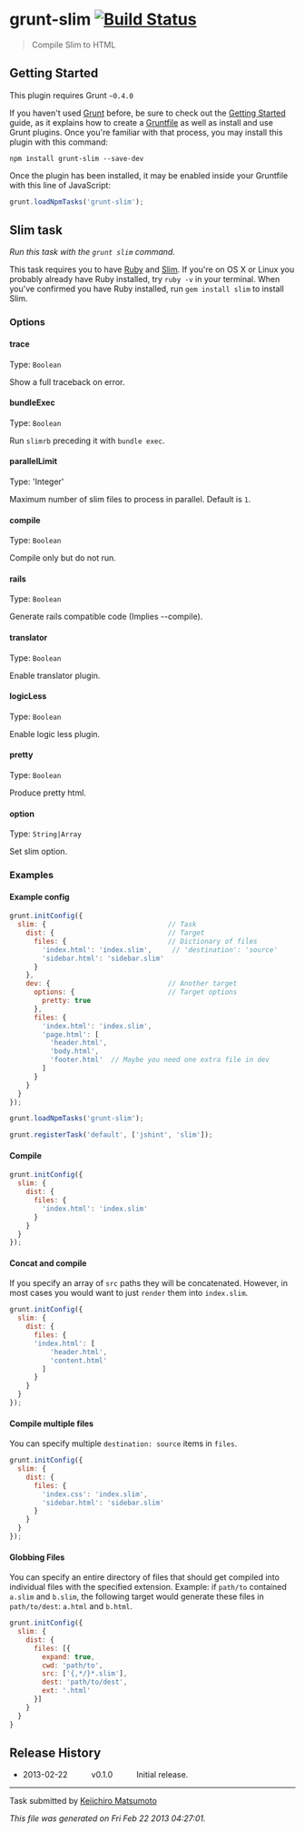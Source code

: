 # grunt-slim [![Build Status](https://secure.travis-ci.org/gruntjs/grunt-slim.png?branch=master)](http://travis-ci.org/matsumos/grunt-slim)

> Compile Slim to HTML



## Getting Started
This plugin requires Grunt `~0.4.0`

If you haven't used [Grunt](http://gruntjs.com/) before, be sure to check out the [Getting Started](http://gruntjs.com/getting-started) guide, as it explains how to create a [Gruntfile](http://gruntjs.com/sample-gruntfile) as well as install and use Grunt plugins. Once you're familiar with that process, you may install this plugin with this command:

```shell
npm install grunt-slim --save-dev
```

Once the plugin has been installed, it may be enabled inside your Gruntfile with this line of JavaScript:

```js
grunt.loadNpmTasks('grunt-slim');
```




## Slim task
_Run this task with the `grunt slim` command._

This task requires you to have [Ruby](http://www.ruby-lang.org/en/downloads/) and [Slim](http://slim-lang.com/). If you're on OS X or Linux you probably already have Ruby installed, try `ruby -v` in your terminal. When you've confirmed you have Ruby installed, run `gem install slim` to install Slim.

### Options

#### trace
Type: `Boolean`

Show a full traceback on error.

#### bundleExec
Type: `Boolean`

Run `slimrb` preceding it with `bundle exec`.

#### parallelLimit
Type: 'Integer'

Maximum number of slim files to process in parallel. Default is `1`.

#### compile
Type: `Boolean`

Compile only but do not run.

#### rails
Type: `Boolean`

Generate rails compatible code (Implies --compile).

#### translator
Type: `Boolean`

Enable translator plugin.

#### logicLess
Type: `Boolean`

Enable logic less plugin.

#### pretty
Type: `Boolean`

Produce pretty html.

#### option
Type: `String|Array`

Set slim option.

### Examples

#### Example config

```javascript
grunt.initConfig({
  slim: {                              // Task
    dist: {                            // Target
      files: {                         // Dictionary of files
        'index.html': 'index.slim',     // 'destination': 'source'
        'sidebar.html': 'sidebar.slim'
      }
    },
    dev: {                             // Another target
      options: {                       // Target options
        pretty: true
      },
      files: {
        'index.html': 'index.slim',
        'page.html': [
          'header.html',
          'body.html',
          'footer.html'  // Maybe you need one extra file in dev
        ]
      }
    }
  }
});

grunt.loadNpmTasks('grunt-slim');

grunt.registerTask('default', ['jshint', 'slim']);
```

#### Compile

```javascript
grunt.initConfig({
  slim: {
    dist: {
      files: {
        'index.html': 'index.slim'
      }
    }
  }
});
```

#### Concat and compile

If you specify an array of `src` paths they will be concatenated. However, in most cases you would want to just `render` them into `index.slim`.

```javascript
grunt.initConfig({
  slim: {
    dist: {
      files: {
      'index.html': [
          'header.html',
          'content.html'
        ]
      }
    }
  }
});
```

#### Compile multiple files

You can specify multiple `destination: source` items in `files`.

```javascript
grunt.initConfig({
  slim: {
    dist: {
      files: {
        'index.css': 'index.slim',
        'sidebar.html': 'sidebar.slim'
      }
    }
  }
});
```

#### Globbing Files

You can specify an entire directory of files that should get compiled into individual files with the specified extension.
Example: if `path/to` contained `a.slim` and `b.slim`, the following target would generate these files in `path/to/dest`: `a.html` and `b.html`.

```javascript
grunt.initConfig({
  slim: {
    dist: {
      files: [{
        expand: true,
        cwd: 'path/to',
        src: ['{,*/}*.slim'],
        dest: 'path/to/dest',
        ext: '.html'
      }]
    }
  }
}
```

## Release History

 * 2013-02-22   v0.1.0   Initial release.

---

Task submitted by [Keiichiro Matsumoto](http://github.com/matsumos)

*This file was generated on Fri Feb 22 2013 04:27:01.*
